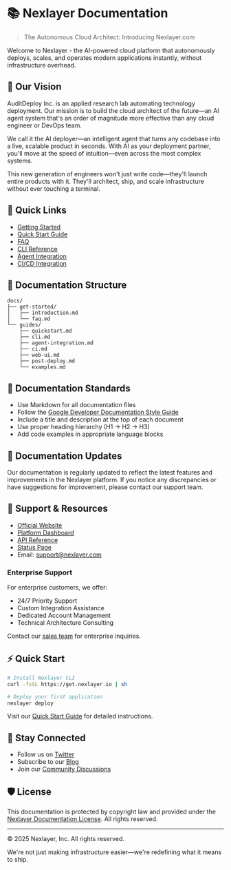 # 📚 Nexlayer Documentation

> The Autonomous Cloud Architect: Introducing Nexlayer.com

Welcome to Nexlayer - the AI-powered cloud platform that autonomously deploys, scales, and operates modern applications instantly, without infrastructure overhead.

## 🎯 Our Vision

AuditDeploy Inc. is an applied research lab automating technology deployment. Our mission is to build the cloud architect of the future—an AI agent system that's an order of magnitude more effective than any cloud engineer or DevOps team.

We call it the AI deployer—an intelligent agent that turns any codebase into a live, scalable product in seconds. With AI as your deployment partner, you'll move at the speed of intuition—even across the most complex systems.

This new generation of engineers won't just write code—they'll launch entire products with it. They'll architect, ship, and scale infrastructure without ever touching a terminal.

## 🚀 Quick Links

- [Getting Started](docs/get-started/introduction.md)
- [Quick Start Guide](docs/guides/quickstart.md)
- [FAQ](docs/get-started/faq.md)
- [CLI Reference](docs/guides/cli.md)
- [Agent Integration](docs/guides/agent-integration.md)
- [CI/CD Integration](docs/guides/ci.md)

## 📖 Documentation Structure

```
docs/
├── get-started/
│   ├── introduction.md
│   └── faq.md
└── guides/
    ├── quickstart.md
    ├── cli.md
    ├── agent-integration.md
    ├── ci.md
    ├── web-ui.md
    ├── post-deploy.md
    └── examples.md
```

## 📝 Documentation Standards

- Use Markdown for all documentation files
- Follow the [Google Developer Documentation Style Guide](https://developers.google.com/style)
- Include a title and description at the top of each document
- Use proper heading hierarchy (H1 -> H2 -> H3)
- Add code examples in appropriate language blocks

## 🔄 Documentation Updates

Our documentation is regularly updated to reflect the latest features and improvements in the Nexlayer platform. If you notice any discrepancies or have suggestions for improvement, please contact our support team.

## 🤝 Support & Resources

- [Official Website](https://nexlayer.com)
- [Platform Dashboard](https://app.nexlayer.io)
- [API Reference](https://api.nexlayer.io)
- [Status Page](https://status.nexlayer.io)
- Email: support@nexlayer.com

### Enterprise Support

For enterprise customers, we offer:
- 24/7 Priority Support
- Custom Integration Assistance
- Dedicated Account Management
- Technical Architecture Consulting

Contact our [sales team](mailto:contact@nexlayer.com) for enterprise inquiries.

## ⚡ Quick Start

```bash
# Install Nexlayer CLI
curl -fsSL https://get.nexlayer.io | sh

# Deploy your first application
nexlayer deploy
```

Visit our [Quick Start Guide](docs/guides/quickstart.md) for detailed instructions.

## 📱 Stay Connected

- Follow us on [Twitter](https://x.com/nexlayerapp)
- Subscribe to our [Blog](https://nexlayer.com/blog)
- Join our [Community Discussions](https://github.com/orgs/Nexlayer/discussions)

## 🛡️ License

This documentation is protected by copyright law and provided under the [Nexlayer Documentation License](LICENSE). All rights reserved.

---

© 2025 Nexlayer, Inc. All rights reserved.

We're not just making infrastructure easier—we're redefining what it means to ship.